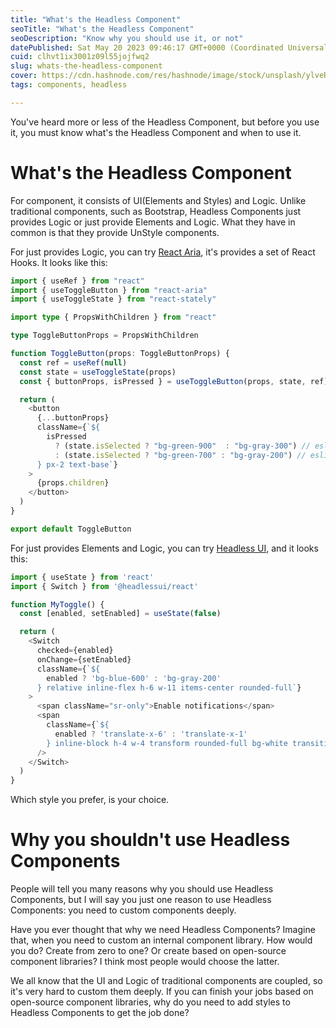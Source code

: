 ```yaml
---
title: "What's the Headless Component"
seoTitle: "What's the Headless Component"
seoDescription: "Know why you should use it, or not"
datePublished: Sat May 20 2023 09:46:17 GMT+0000 (Coordinated Universal Time)
cuid: clhvt1ix3001z09l55jojfwq2
slug: whats-the-headless-component
cover: https://cdn.hashnode.com/res/hashnode/image/stock/unsplash/ylveRpZ8L1s/upload/a59669b71694bca05fce0da589d62042.jpeg
tags: components, headless

---
```


You've heard more or less of the Headless Component, but before you use it, you must know what's the Headless Component and when to use it.

# What's the Headless Component

For component, it consists of UI(Elements and Styles) and Logic. Unlike traditional components, such as Bootstrap, Headless Components just provides Logic or just provide Elements and Logic. What they have in common is that they provide UnStyle components.

For just provides Logic, you can try [React Aria](https://react-spectrum.adobe.com/react-aria/index.html), it's provides a set of React Hooks. It looks like this:

```typescript
import { useRef } from "react"
import { useToggleButton } from "react-aria"
import { useToggleState } from "react-stately"

import type { PropsWithChildren } from "react"

type ToggleButtonProps = PropsWithChildren

function ToggleButton(props: ToggleButtonProps) {
  const ref = useRef(null)
  const state = useToggleState(props)
  const { buttonProps, isPressed } = useToggleButton(props, state, ref)

  return (
    <button
      {...buttonProps}
      className={`${
        isPressed
          ? (state.isSelected ? "bg-green-900"  : "bg-gray-300") // eslint-disable-line prettier/prettier
          : (state.isSelected ? "bg-green-700" : "bg-gray-200") // eslint-disable-line prettier/prettier
      } px-2 text-base`}
    >
      {props.children}
    </button>
  )
}

export default ToggleButton
```

For just provides Elements and Logic, you can try [Headless UI](https://headlessui.com/), and it looks this:

```typescript
import { useState } from 'react'
import { Switch } from '@headlessui/react'

function MyToggle() {
  const [enabled, setEnabled] = useState(false)

  return (
    <Switch
      checked={enabled}
      onChange={setEnabled}
      className={`${
        enabled ? 'bg-blue-600' : 'bg-gray-200'
      } relative inline-flex h-6 w-11 items-center rounded-full`}
    >
      <span className="sr-only">Enable notifications</span>
      <span
        className={`${
          enabled ? 'translate-x-6' : 'translate-x-1'
        } inline-block h-4 w-4 transform rounded-full bg-white transition`}
      />
    </Switch>
  )
}
```

Which style you prefer, is your choice.

# Why you shouldn't use Headless Components

People will tell you many reasons why you should use Headless Components, but I will say you just one reason to use Headless Components: you need to custom components deeply.

Have you ever thought that why we need Headless Components? Imagine that, when you need to custom an internal component library. How would you do? Create from zero to one? Or create based on open-source component libraries? I think most people would choose the latter.

We all know that the UI and Logic of traditional components are coupled, so it's very hard to custom them deeply. If you can finish your jobs based on open-source component libraries, why do you need to add styles to Headless Components to get the job done?